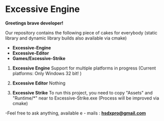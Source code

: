 Excessive Engine
================

**Greetings brave developer!**

Our repository contains the following piece of cakes for everybody 
(static library and dynamic library builds also available via cmake)
- **Excessive-Engine**
- **Excessive-Editor** 
- **Games/Excessive-Strike**

1. **Excessive Engine**
Support for multiple platforms in progress (Current platforms: Only Windows 32 bit! )

2. **Excessive Editor**
Nothing

3. **Excessive Strike**
To run this project, you need to copy "Assets" and "Runtime/*" near to Excessive-Strike.exe  (Process will be improved via cmake)

-Feel free to ask anything, available e - mails :
**hsdxpro@gmail.com**
